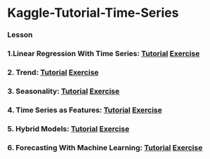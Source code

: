 # Kaggle-Tutorial-Time-Series

### Lesson

### 1.Linear Regression With Time Series: [Tutorial]() [Exercise]()

### 2. Trend: [Tutorial]() [Exercise]()

### 3. Seasonality: [Tutorial]() [Exercise]()

### 4. Time Series as Features: [Tutorial]() [Exercise]()

### 5. Hybrid Models: [Tutorial]() [Exercise]()

### 6. Forecasting With Machine Learning: [Tutorial]() [Exercise]()


